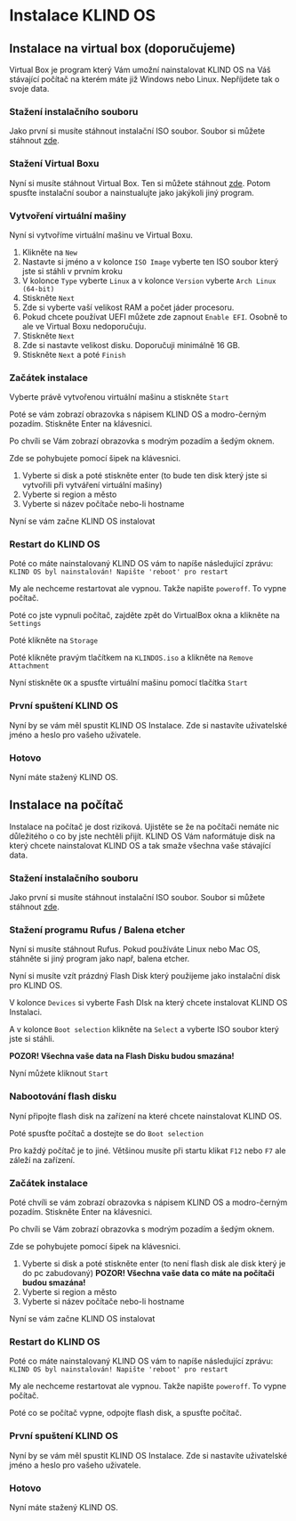 # Instalace KLIND OS

## Instalace na virtual box (doporučujeme)

Virtual Box je program který Vám umožní nainstalovat KLIND OS na Váš stávající počítač na kterém máte již Windows nebo Linux. Nepříjdete tak o svoje data.

### Stažení instalačního souboru

Jako první si musíte stáhnout instalační ISO soubor. Soubor si můžete stáhnout [zde](https://klindos.jzitnik.is-a.dev/download).

### Stažení Virtual Boxu

Nyní si musíte stáhnout Virtual Box. Ten si můžete stáhnout [zde](https://www.virtualbox.org/wiki/Downloads). Potom spusťte instalační soubor a nainstualujte jako jakýkoli jiný program.

### Vytvoření virtuální mašiny

Nyní si vytvoříme virtuální mašinu ve Virtual Boxu.

1. Klikněte na `New`
2. Nastavte si jméno a v kolonce `ISO Image` vyberte ten ISO soubor který jste si stáhli v prvním kroku
3. V kolonce `Type` vyberte `Linux` a v kolonce `Version` vyberte `Arch Linux (64-bit)`
4. Stiskněte `Next`
5. Zde si vyberte vaší velikost RAM a počet jáder procesoru.
6. Pokud chcete používat UEFI můžete zde zapnout `Enable EFI`. Osobně to ale ve Virtual Boxu nedoporučuju.
7. Stiskněte `Next`
8. Zde si nastavte velikost disku. Doporučuji minimálně 16 GB.
9. Stiskněte `Next` a poté `Finish`

### Začátek instalace

Vyberte právě vytvořenou virtuální mašinu a stiskněte `Start`

Poté se vám zobrazí obrazovka s nápisem KLIND OS a modro-černým pozadím. Stiskněte Enter na klávesnici.

Po chvíli se Vám zobrazí obrazovka s modrým pozadím a šedým oknem.

Zde se pohybujete pomocí šipek na klávesnici.

1. Vyberte si disk a poté stiskněte enter
   (to bude ten disk který jste si vytvořili při vytváření virtuální mašiny)
2. Vyberte si region a město
3. Vyberte si název počítače nebo-li hostname

Nyní se vám začne KLIND OS instalovat

### Restart do KLIND OS

Poté co máte nainstalovaný KLIND OS vám to napíše následující zprávu: `KLIND OS byl nainstalován! Napište 'reboot' pro restart`

My ale nechceme restartovat ale vypnou. Takže napište `poweroff`. To vypne počítač.

Poté co jste vypnuli počítač, zajděte zpět do VirtualBox okna a klikněte na `Settings`

Poté klikněte na `Storage`

Poté klikněte pravým tlačítkem na `KLINDOS.iso` a klikněte na `Remove Attachment`

Nyní stiskněte `OK` a spusťte virtuální mašinu pomocí tlačítka `Start`

### První spuštení KLIND OS

Nyní by se vám měl spustit KLIND OS Instalace. Zde si nastavíte uživatelské jméno a heslo pro vašeho uživatele.

### Hotovo

Nyní máte stažený KLIND OS.

## Instalace na počítač

Instalace na počítač je dost riziková. Ujistěte se že na počítači nemáte nic důležitého o co by jste nechtěli přijít. KLIND OS Vám naformátuje disk na který chcete nainstalovat KLIND OS a tak smaže všechna vaše stávající data.

### Stažení instalačního souboru

Jako první si musíte stáhnout instalační ISO soubor. Soubor si můžete stáhnout [zde](https://klindos.jzitnik.is-a.dev/download).

### Stažení programu Rufus / Balena etcher

Nyní si musíte stáhnout Rufus. Pokud používáte Linux nebo Mac OS, stáhněte si jiný program jako např, balena etcher.

Nyní si musíte vzít prázdný Flash Disk který použijeme jako instalační disk pro KLIND OS.

V kolonce `Devices` si vyberte Fash DIsk na který chcete instalovat KLIND OS Instalaci.

A v kolonce `Boot selection` klikněte na `Select` a vyberte ISO soubor který jste si stáhli.

**POZOR! Všechna vaše data na Flash Disku budou smazána!**

Nyní můźete kliknout `Start`

### Nabootování flash disku

Nyní připojte flash disk na zařízení na které chcete nainstalovat KLIND OS.

Poté spusťte počítač a dostejte se do `Boot selection`

Pro každý počítač je to jiné. Většinou musíte při startu klikat `F12` nebo `F7` ale záleží na zařízení.

### Začátek instalace

Poté chvíli se vám zobrazí obrazovka s nápisem KLIND OS a modro-černým pozadím. Stiskněte Enter na klávesnici.

Po chvíli se Vám zobrazí obrazovka s modrým pozadím a šedým oknem.

Zde se pohybujete pomocí šipek na klávesnici.

1. Vyberte si disk a poté stiskněte enter (to není flash disk ale disk který je do pc zabudovaný)
   **POZOR! Všechna vaše data co máte na počítači budou smazána!**
2. Vyberte si region a město
3. Vyberte si název počítače nebo-li hostname

Nyní se vám začne KLIND OS instalovat

### Restart do KLIND OS

Poté co máte nainstalovaný KLIND OS vám to napíše následující zprávu: `KLIND OS byl nainstalován! Napište 'reboot' pro restart`

My ale nechceme restartovat ale vypnou. Takže napište `poweroff`. To vypne počítač.

Poté co se počítač vypne, odpojte flash disk, a spusťte počítač.

### První spuštení KLIND OS

Nyní by se vám měl spustit KLIND OS Instalace. Zde si nastavíte uživatelské jméno a heslo pro vašeho uživatele.

### Hotovo

Nyní máte stažený KLIND OS.
